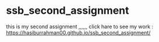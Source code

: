 # ssb_second_assignment
this is my second assignment ,,,,,,
click hare to see my work : https://hasiburrahman00.github.io/ssb_second_assignment/
